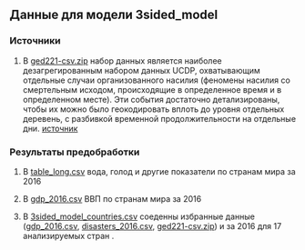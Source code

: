 
## Данные для модели 3sided_model

### Источники

1. В [ged221-csv.zip](https://github.com/kamranuz/nis-network/blob/master/data_3sided_model_(coflict_disaster_gdp)/ged221-csv.zip "меме") набор данных является наиболее дезагрегированным набором данных UCDP, охватывающим отдельные случаи организованного насилия (феномены насилия со смертельным исходом, происходящие в определенное время и в определенном месте). Эти события достаточно детализированы, чтобы их можно было геокодировать вплоть до уровня отдельных деревень, с разбивкой временной продолжительности на отдельные дни. [источник](https://ucdp.uu.se/downloads/index.html#ged_global)

### Результаты предобработки

1. В [table_long.csv](https://github.com/kamranuz/nis-network/blob/master/Data/country_codes.csv "хехе") вода, голод и другие показатели по странам мира за 2016

2. В [gdp_2016.csv](https://github.com/kamranuz/nis-network/blob/master/Data/rating_donation_v0.csv "жмакай давай") ВВП по странам мира за 2016

3. В [3sided_model_countries.csv](https://github.com/kamranuz/nis-network/blob/master/data_3sided_model_(coflict_disaster_gdp)/3sided_model_countries.csv) соеденны избранные данные ([gdp_2016.csv](https://github.com/kamranuz/nis-network/blob/master/Data/rating_donation_v0.csv "жмакай давай"), [disasters_2016.csv](https://raw.githubusercontent.com/kamranuz/nis-network/master/Data/disasters_2016.csv), [ged221-csv.zip](https://github.com/kamranuz/nis-network/blob/master/data_3sided_model_(coflict_disaster_gdp)/ged221-csv.zip "меме")) и  за 2016 для 17 анализируемых стран .
